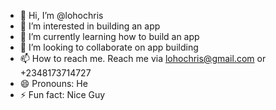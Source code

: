 - 👋 Hi, I’m @lohochris
- 👀 I’m interested in building an app
- 🌱 I’m currently learning how to build an app
- 💞️ I’m looking to collaborate on app building
- 📫 How to reach me. Reach me via lohochris@gmail.com or +2348173714727
- 😄 Pronouns: He
- ⚡ Fun fact: Nice Guy

<!---
lohochris/lohochris is a ✨ special ✨ repository because its `README.md` (this file) appears on your GitHub profile.
You can click the Preview link to take a look at your changes.
--->
